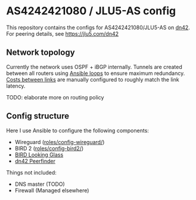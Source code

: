 # AS4242421080 / JLU5-AS config

This repository contains the configs for AS4242421080/JLU5-AS on [dn42](https://dn42.net/Home). For peering details, see https://jlu5.com/dn42

## Network topology

Currently the network uses OSPF + iBGP internally. Tunnels are created between all routers using [Ansible loops](roles/config-wireguard/tasks) to ensure maximum redundancy.
[Costs between links](roles/config-bird2/config/ibgp_costs.yml) are manually configured to roughly match the link latency.

TODO: elaborate more on routing policy

## Config structure

Here I use Ansible to configure the following components:

- Wireguard ([roles/config-wireguard/](roles/config-wireguard/))
- BIRD 2 ([roles/config-bird2/](roles/config-bird2/))
- [BIRD Looking Glass](https://github.com/sesa-me/bird-lg)
- [dn42 Peerfinder](https://dn42.us/peers)

Things not included:

- DNS master (TODO)
- Firewall (Managed elsewhere)

